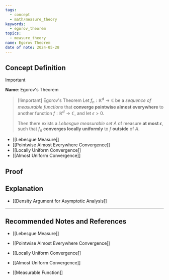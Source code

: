 ```yaml
---
tags:
  - concept
  - math/measure_theory
keywords:
  - egorov_theorem
topics:
  - measure_theory
name: Egorov Theorem
date of note: 2024-05-28
---
```


## Concept Definition

>[!important]
>**Name**: Egorov's Theorem

>[!important] Egorov's Theorem
>Let $f_n : \mathbb{R}^d \rightarrow \mathbb{C}$ be a *sequence of measurable functions* that **converge pointwise almost everywhere** to another function $f : \mathbb{R}^d \rightarrow \mathbb{C}$, and let $\epsilon > 0$. 
>
>Then there exists a *Lebesgue measurable set* $A$ of measure **at most $\epsilon$**, such that $f_n$ **converges locally uniformly** to $f$ **outside** of $A$.

- [[Lebesgue Measure]]
- [[Pointwise Almost Everywhere Convergence]]
- [[Locally Uniform Convergence]]
- [[Almost Uniform Convergence]]

## Proof



## Explanation

- [[Density Argument for Asymptotic Analysis]]




-----------
##  Recommended Notes and References

- [[Lebesgue Measure]]
- [[Pointwise Almost Everywhere Convergence]]
- [[Locally Uniform Convergence]]

- [[Almost Uniform Convergence]]

- [[Measurable Function]]
